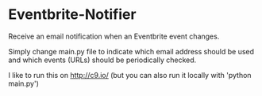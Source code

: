 # Eventbrite-Notifier
Receive an email notification when an Eventbrite event changes.

Simply change main.py file to indicate which email address should be used and which events (URLs) should be periodically checked.

I like to run this on http://c9.io/ (but you can also run it locally with 'python main.py')
